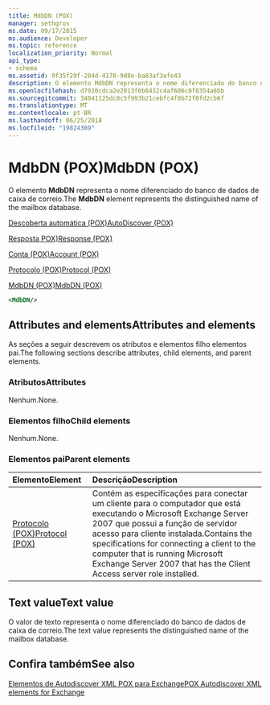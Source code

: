 ```yaml
---
title: MdbDN (POX)
manager: sethgros
ms.date: 09/17/2015
ms.audience: Developer
ms.topic: reference
localization_priority: Normal
api_type:
- schema
ms.assetid: 9f35f29f-204d-4178-9d8e-ba83af3afe43
description: O elemento MdbDN representa o nome diferenciado do banco de dados de caixa de correio.
ms.openlocfilehash: d7910cdca2e2013f6b8432c4af606c0f8354a6bb
ms.sourcegitcommit: 34041125dc8c5f993b21cebfc4f8b72f0fd2cb6f
ms.translationtype: MT
ms.contentlocale: pt-BR
ms.lasthandoff: 06/25/2018
ms.locfileid: "19824389"
---
```

# <a name="mdbdn-pox"></a><span data-ttu-id="314cc-103">MdbDN (POX)</span><span class="sxs-lookup"><span data-stu-id="314cc-103">MdbDN (POX)</span></span>

<span data-ttu-id="314cc-104">O elemento **MdbDN** representa o nome diferenciado do banco de dados de caixa de correio.</span><span class="sxs-lookup"><span data-stu-id="314cc-104">The **MdbDN** element represents the distinguished name of the mailbox database.</span></span> 
  
[<span data-ttu-id="314cc-105">Descoberta automática (POX)</span><span class="sxs-lookup"><span data-stu-id="314cc-105">AutoDiscover (POX)</span></span>](autodiscover-pox.md)
  
[<span data-ttu-id="314cc-106">Resposta POX)</span><span class="sxs-lookup"><span data-stu-id="314cc-106">Response (POX)</span></span>](response-pox.md)
  
[<span data-ttu-id="314cc-107">Conta (POX)</span><span class="sxs-lookup"><span data-stu-id="314cc-107">Account (POX)</span></span>](account-pox.md)
  
[<span data-ttu-id="314cc-108">Protocolo (POX)</span><span class="sxs-lookup"><span data-stu-id="314cc-108">Protocol (POX)</span></span>](protocol-pox.md)
  
[<span data-ttu-id="314cc-109">MdbDN (POX)</span><span class="sxs-lookup"><span data-stu-id="314cc-109">MdbDN (POX)</span></span>](mdbdn-pox.md)
  
```xml
<MdbDN/>
```

## <a name="attributes-and-elements"></a><span data-ttu-id="314cc-110">Attributes and elements</span><span class="sxs-lookup"><span data-stu-id="314cc-110">Attributes and elements</span></span>

<span data-ttu-id="314cc-111">As seções a seguir descrevem os atributos e elementos filho elementos pai.</span><span class="sxs-lookup"><span data-stu-id="314cc-111">The following sections describe attributes, child elements, and parent elements.</span></span>
  
### <a name="attributes"></a><span data-ttu-id="314cc-112">Atributos</span><span class="sxs-lookup"><span data-stu-id="314cc-112">Attributes</span></span>

<span data-ttu-id="314cc-113">Nenhum.</span><span class="sxs-lookup"><span data-stu-id="314cc-113">None.</span></span>
  
### <a name="child-elements"></a><span data-ttu-id="314cc-114">Elementos filho</span><span class="sxs-lookup"><span data-stu-id="314cc-114">Child elements</span></span>

<span data-ttu-id="314cc-115">Nenhum.</span><span class="sxs-lookup"><span data-stu-id="314cc-115">None.</span></span>
  
### <a name="parent-elements"></a><span data-ttu-id="314cc-116">Elementos pai</span><span class="sxs-lookup"><span data-stu-id="314cc-116">Parent elements</span></span>

|<span data-ttu-id="314cc-117">**Elemento**</span><span class="sxs-lookup"><span data-stu-id="314cc-117">**Element**</span></span>|<span data-ttu-id="314cc-118">**Descrição**</span><span class="sxs-lookup"><span data-stu-id="314cc-118">**Description**</span></span>|
|:-----|:-----|
|[<span data-ttu-id="314cc-119">Protocolo (POX)</span><span class="sxs-lookup"><span data-stu-id="314cc-119">Protocol (POX)</span></span>](protocol-pox.md) <br/> |<span data-ttu-id="314cc-120">Contém as especificações para conectar um cliente para o computador que está executando o Microsoft Exchange Server 2007 que possui a função de servidor acesso para cliente instalada.</span><span class="sxs-lookup"><span data-stu-id="314cc-120">Contains the specifications for connecting a client to the computer that is running Microsoft Exchange Server 2007 that has the Client Access server role installed.</span></span>  <br/> |
   
## <a name="text-value"></a><span data-ttu-id="314cc-121">Text value</span><span class="sxs-lookup"><span data-stu-id="314cc-121">Text value</span></span>

<span data-ttu-id="314cc-122">O valor de texto representa o nome diferenciado do banco de dados de caixa de correio.</span><span class="sxs-lookup"><span data-stu-id="314cc-122">The text value represents the distinguished name of the mailbox database.</span></span>
  
## <a name="see-also"></a><span data-ttu-id="314cc-123">Confira também</span><span class="sxs-lookup"><span data-stu-id="314cc-123">See also</span></span>



[<span data-ttu-id="314cc-124">Elementos de Autodiscover XML POX para Exchange</span><span class="sxs-lookup"><span data-stu-id="314cc-124">POX Autodiscover XML elements for Exchange</span></span>](pox-autodiscover-xml-elements-for-exchange.md)

